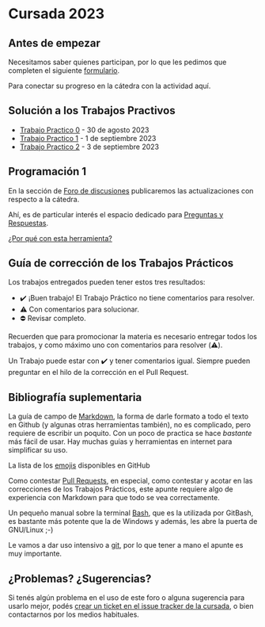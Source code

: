 # Cursada 2023

## Antes de empezar

Necesitamos saber quienes participan, por lo que les pedimos que completen el siguiente [formulario](https://docs.google.com/forms/d/e/1FAIpQLScfVrbdtbKy6AmV3U6m7l3SPpsbFsd3FqR6dxwPBxlRZ3wVtg/viewform).

Para conectar su progreso en la cátedra con la actividad aquí.

## Solución a los Trabajos Practivos

 * [Trabajo Practico 0](https://github.com/INGCOM-UNRN-P1/tp0-2023-martinvilu) - 30 de agosto 2023
 * [Trabajo Practico 1](https://github.com/INGCOM-UNRN-P1/tp1-2023-martinvilu) - 1 de septiembre 2023
 * [Trabajo Practico 2](https://github.com/INGCOM-UNRN-P1/tp1-2023-martinvilu) - 3 de septiembre 2023

## Programación 1

En la sección de [Foro de discusiones](https://github.com/INGCOM-UNRN-P1/cursada-2023/discussions) publicaremos las actualizaciones con respecto a la cátedra.

Ahí, es de particular interés el espacio dedicado para [Preguntas y Respuestas](https://github.com/INGCOM-UNRN-P1/cursada-2023/discussions/categories/preguntas-y-respuestas).

[¿Por qué con esta herramienta?](discusiones.md)

## Guía de corrección de los Trabajos Prácticos
Los trabajos entregados pueden tener estos tres resultados:

- :heavy_check_mark: ¡Buen trabajo! El Trabajo Práctico no tiene comentarios para resolver.
- :warning: Con comentarios para solucionar.
- :no_entry: Revisar completo.

Recuerden que para promocionar la materia es necesario entregar todos los trabajos, y como máximo uno con comentarios para resolver (:warning:).

Un Trabajo puede estar con ✔️ y tener comentarios igual. Siempre pueden preguntar en el hilo de la corrección en el Pull Request.

## Bibliografía suplementaria

La guía de campo de [Markdown](recursos/markdown.pdf), la forma de darle formato a todo el texto en Github (y algunas otras herramientas también), no es complicado, pero requiere de escribir un poquito. Con un poco de practica se hace _bastante_ más fácil de usar. Hay muchas guías y herramientas en internet para simplificar su uso.

La lista de los [emojis](https://github.com/ikatyang/emoji-cheat-sheet/blob/master/README.md) disponibles en GitHub

Como contestar [Pull Requests](recursos/claaj-pull%20requests-r8.pdf), en especial, como contestar y acotar en las correcciones de los Trabajos Prácticos, este apunte requiere algo de experiencia con Markdown para que todo se vea correctamente.

Un pequeño manual sobre la terminal [Bash](recursos/101-BASH-r72.pdf), que es la utilizada por GitBash, es bastante más potente que la de Windows y además, les abre la puerta de GNU/Linux ;-)

Le vamos a dar uso intensivo a [git](recursos/cversiones-git-r76.pdf), por lo que tener a mano el apunte es muy importante.

## ¿Problemas? ¿Sugerencias?

Si tenés algún problema en el uso de este foro o alguna sugerencia para usarlo mejor, podés [crear un ticket en el issue tracker de la cursada](https://github.com/INGCOM-UNRN-P1/cursada-2023/issues), o bien contactarnos por los medios habituales.

